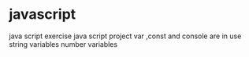 # javascript
java script exercise
java script project
var ,const and console are in use
string variables
number variables

